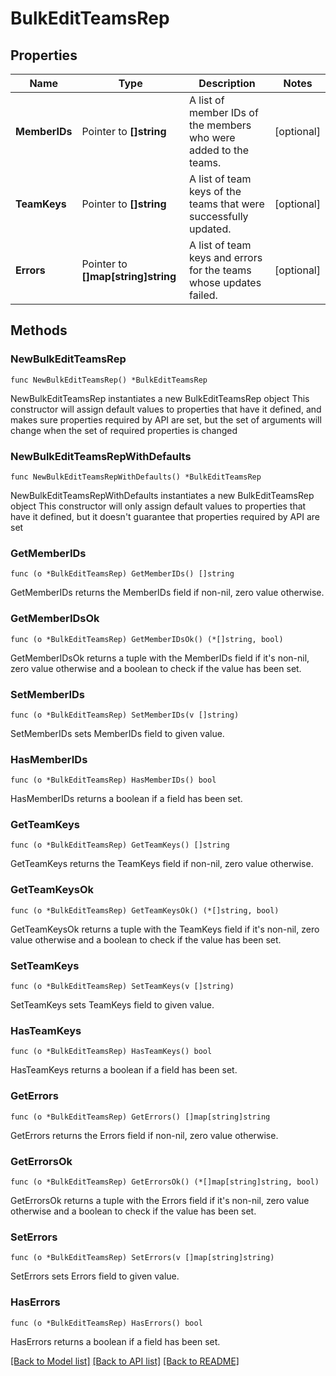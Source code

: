 # BulkEditTeamsRep

## Properties

Name | Type | Description | Notes
------------ | ------------- | ------------- | -------------
**MemberIDs** | Pointer to **[]string** | A list of member IDs of the members who were added to the teams. | [optional] 
**TeamKeys** | Pointer to **[]string** | A list of team keys of the teams that were successfully updated. | [optional] 
**Errors** | Pointer to **[]map[string]string** | A list of team keys and errors for the teams whose updates failed. | [optional] 

## Methods

### NewBulkEditTeamsRep

`func NewBulkEditTeamsRep() *BulkEditTeamsRep`

NewBulkEditTeamsRep instantiates a new BulkEditTeamsRep object
This constructor will assign default values to properties that have it defined,
and makes sure properties required by API are set, but the set of arguments
will change when the set of required properties is changed

### NewBulkEditTeamsRepWithDefaults

`func NewBulkEditTeamsRepWithDefaults() *BulkEditTeamsRep`

NewBulkEditTeamsRepWithDefaults instantiates a new BulkEditTeamsRep object
This constructor will only assign default values to properties that have it defined,
but it doesn't guarantee that properties required by API are set

### GetMemberIDs

`func (o *BulkEditTeamsRep) GetMemberIDs() []string`

GetMemberIDs returns the MemberIDs field if non-nil, zero value otherwise.

### GetMemberIDsOk

`func (o *BulkEditTeamsRep) GetMemberIDsOk() (*[]string, bool)`

GetMemberIDsOk returns a tuple with the MemberIDs field if it's non-nil, zero value otherwise
and a boolean to check if the value has been set.

### SetMemberIDs

`func (o *BulkEditTeamsRep) SetMemberIDs(v []string)`

SetMemberIDs sets MemberIDs field to given value.

### HasMemberIDs

`func (o *BulkEditTeamsRep) HasMemberIDs() bool`

HasMemberIDs returns a boolean if a field has been set.

### GetTeamKeys

`func (o *BulkEditTeamsRep) GetTeamKeys() []string`

GetTeamKeys returns the TeamKeys field if non-nil, zero value otherwise.

### GetTeamKeysOk

`func (o *BulkEditTeamsRep) GetTeamKeysOk() (*[]string, bool)`

GetTeamKeysOk returns a tuple with the TeamKeys field if it's non-nil, zero value otherwise
and a boolean to check if the value has been set.

### SetTeamKeys

`func (o *BulkEditTeamsRep) SetTeamKeys(v []string)`

SetTeamKeys sets TeamKeys field to given value.

### HasTeamKeys

`func (o *BulkEditTeamsRep) HasTeamKeys() bool`

HasTeamKeys returns a boolean if a field has been set.

### GetErrors

`func (o *BulkEditTeamsRep) GetErrors() []map[string]string`

GetErrors returns the Errors field if non-nil, zero value otherwise.

### GetErrorsOk

`func (o *BulkEditTeamsRep) GetErrorsOk() (*[]map[string]string, bool)`

GetErrorsOk returns a tuple with the Errors field if it's non-nil, zero value otherwise
and a boolean to check if the value has been set.

### SetErrors

`func (o *BulkEditTeamsRep) SetErrors(v []map[string]string)`

SetErrors sets Errors field to given value.

### HasErrors

`func (o *BulkEditTeamsRep) HasErrors() bool`

HasErrors returns a boolean if a field has been set.


[[Back to Model list]](../README.md#documentation-for-models) [[Back to API list]](../README.md#documentation-for-api-endpoints) [[Back to README]](../README.md)



